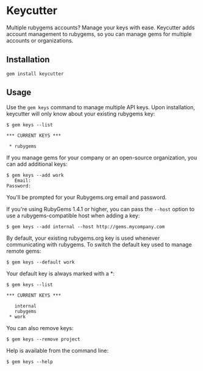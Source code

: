 Keycutter
=========

Multiple rubygems accounts? Manage your keys with ease. Keycutter adds account
management to rubygems, so you can manage gems for multiple accounts or
organizations.

Installation
------------

    gem install keycutter

Usage
-----

Use the `gem keys` command to manage multiple API keys. Upon installation,
keycutter will only know about your existing rubygems key:

    $ gem keys --list

    *** CURRENT KEYS ***

     * rubygems

If you manage gems for your company or an open-source organization, you can add
additional keys:

    $ gem keys --add work
       Email:
    Password:

You'll be prompted for your Rubygems.org email and password.

If you're using RubyGems 1.4.1 or higher, you can pass the `--host` option to
use a rubygems-compatible host when adding a key:

    $ gem keys --add internal --host http://gems.mycompany.com

By default, your existing rubygems.org key is used whenever communicating with
rubygems. To switch the default key used to manage remote gems:

    $ gem keys --default work

Your default key is always marked with a *:

    $ gem keys --list

    *** CURRENT KEYS ***

       internal
       rubygems
     * work
     
You can also remove keys:

    $ gem keys --remove project

Help is available from the command line:

    $ gem keys --help

